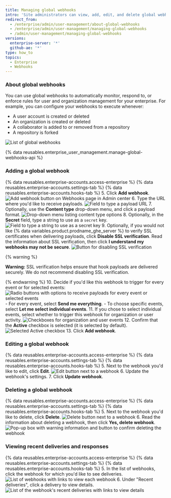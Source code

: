 ```yaml
---
title: Managing global webhooks
intro: 'Site administrators can view, add, edit, and delete global webhooks to track events for the enterprise.'
redirect_from:
  - /enterprise/admin/user-management/about-global-webhooks
  - /enterprise/admin/user-management/managing-global-webhooks
  - /admin/user-management/managing-global-webhooks
versions:
  enterprise-server: '*'
  github-ae: '*'
type: how_to
topics:
  - Enterprise
  - Webhooks
---
```

### About global webhooks

You can use global webhooks to automatically monitor, respond to, or enforce rules for user and organization management for your enterprise. For example, you can configure your webhooks to execute whenever:
- A user account is created or deleted
- An organization is created or deleted
- A collaborator is added to or removed from a repository
- A repository is forked

![List of global webhooks](/assets/images/enterprise/site-admin-settings/list-of-global-webhooks.png)

{% data reusables.enterprise_user_management.manage-global-webhooks-api %}

### Adding a global webhook

{% data reusables.enterprise-accounts.access-enterprise %}
{% data reusables.enterprise-accounts.settings-tab %}
{% data reusables.enterprise-accounts.hooks-tab %}
5. Click **Add webhook**.
  ![Add webhook button on Webhooks page in Admin center](/assets/images/enterprise/site-admin-settings/add-global-webhook-button.png)
6. Type the URL where you'd like to receive payloads.
  ![Field to type a payload URL](/assets/images/enterprise/site-admin-settings/add-global-webhook-payload-url.png)
7. Optionally, use the **Content type** drop-down menu, and click a payload format.
  ![Drop-down menu listing content type options](/assets/images/enterprise/site-admin-settings/add-global-webhook-content-type-dropdown.png)
8. Optionally, in the **Secret** field, type a string to use as a `secret` key.
  ![Field to type a string to use as a secret key](/assets/images/enterprise/site-admin-settings/add-global-webhook-secret.png)
9. Optionally, if you would not like {% data variables.product.prodname_ghe_server %} to verify SSL certificates when delivering payloads, click **Disable SSL verification**. Read the information about SSL verification, then click **I understand my webhooks may not be secure**.
  ![Button for disabling SSL verification](/assets/images/enterprise/site-admin-settings/add-global-webhook-disable-ssl-button.png)

  {% warning %}

  **Warning:** SSL verification helps ensure that hook payloads are delivered securely. We do not recommend disabling SSL verification.

  {% endwarning %}
10. Decide if you'd like this webhook to trigger for every event or for selected events:
  ![Radio buttons with options to receive payloads for every event or selected events](/assets/images/enterprise/site-admin-settings/add-global-webhook-select-events.png)
    - For every event, select **Send me everything**.
    - To choose specific events, select **Let me select individual events**.
11. If you chose to select individual events, select whether to trigger this webhook for organization or user activity.
  ![Checkboxes for organization and user events](/assets/images/enterprise/site-admin-settings/add-global-webhook-select-individual-events.png)
12. Confirm that the **Active** checkbox is selected (it is selected by default).
  ![Selected Active checkbox](/assets/images/enterprise/site-admin-settings/add-global-webhook-active-checkbox.png)
13. Click **Add webhook**.

### Editing a global webhook

{% data reusables.enterprise-accounts.access-enterprise %}
{% data reusables.enterprise-accounts.settings-tab %}
{% data reusables.enterprise-accounts.hooks-tab %}
5. Next to the webhook you'd like to edit, click **Edit**.
  ![Edit button next to a webhook](/assets/images/enterprise/site-admin-settings/edit-global-webhook-button.png)
6. Update the webhook's settings.
7. Click **Update webhook**.

### Deleting a global webhook

{% data reusables.enterprise-accounts.access-enterprise %}
{% data reusables.enterprise-accounts.settings-tab %}
{% data reusables.enterprise-accounts.hooks-tab %}
5. Next to the webhook you'd like to delete, click **Delete**.
  ![Delete button next to a webhook](/assets/images/enterprise/site-admin-settings/delete-global-webhook-button.png)
6. Read the information about deleting a webhook, then click **Yes, delete webhook**.
  ![Pop-up box with warning information and button to confirm deleting the webhook](/assets/images/enterprise/site-admin-settings/confirm-delete-global-webhook.png)

### Viewing recent deliveries and responses

{% data reusables.enterprise-accounts.access-enterprise %}
{% data reusables.enterprise-accounts.settings-tab %}
{% data reusables.enterprise-accounts.hooks-tab %}
5. In the list of webhooks, click the webhook for which you'd like to see deliveries.
  ![List of webhooks with links to view each webhook](/assets/images/enterprise/site-admin-settings/click-global-webhook.png)
6. Under "Recent deliveries", click a delivery to view details.
  ![List of the webhook's recent deliveries with links to view details](/assets/images/enterprise/site-admin-settings/global-webhooks-recent-deliveries.png)
